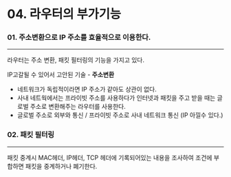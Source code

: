 # 04. 라우터의 부가기능

### 01. 주소변환으로 IP 주소를 효율적으로 이용한다.

---

라우터는 주소 변환, 패킷 필터링의 기능을 가지고 있다.

IP고갈될 수 있어서 고안된 기술 - **주소변환**

- 네트워크가 독립적이라면 IP 주소가 같아도 상관이 없다.
- 사내 네트웍에서는 프라이빗 주소를 사용하다가 인터넷과 패킷을 주고 받을 때는 글로벌 주소로 변환해주는 라우터를 사용한다.
- 글로벌 주소로 외부와 통신 / 프라이빗 주소로 사내 네트워크 통신 (IP 아낄수 있다.)

### 02. 패킷 필터링

---

패킷 중계시 MAC헤더, IP헤더, TCP 헤더에 기록되어있는 내용을 조사하여 조건에 부합하면 패킷을 중계하거나 폐기한다.
